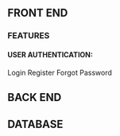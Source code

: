 
## FRONT END

### FEATURES

#### USER AUTHENTICATION:
Login
Register
Forgot Password





## BACK END

## DATABASE
